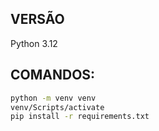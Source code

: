 ## VERSÃO
Python 3.12

## COMANDOS:
```bash
python -m venv venv
venv/Scripts/activate
pip install -r requirements.txt
```